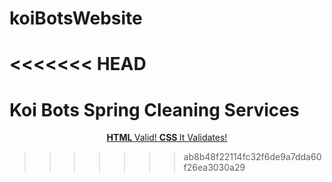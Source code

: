 # koiBotsWebsite
<<<<<<< HEAD
=======
<!DOCTYPE html>
<html lang="en">
<head>
<meta charset="utf-8">
</head>
<body>
<h1>Koi Bots Spring Cleaning Services</h1>



<footer style="text-align: center;">
<a href="http://validator.w3.org/check/referer" class="x">
<strong> HTML </strong> Valid! </a>
<a href="http://jigsaw.w3.org/css-validator/check/referer" class="x">
<strong> CSS </strong> It Validates! </a>
</footer>
</body>
</html>
                       
                                                        

  
>>>>>>> ab8b48f22114fc32f6de9a7dda60f26ea3030a29
